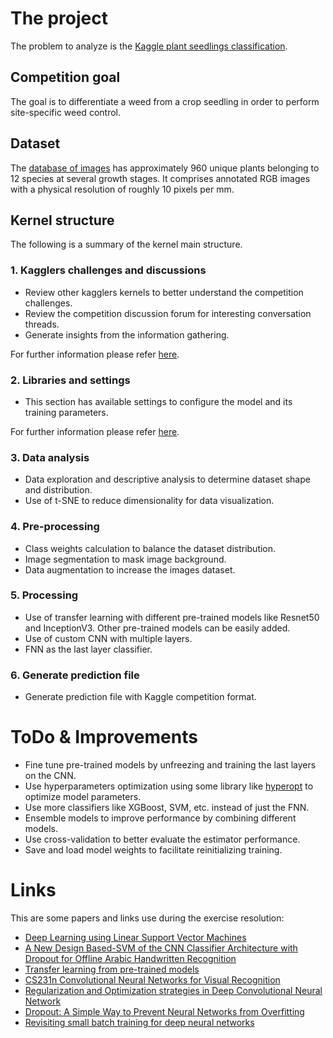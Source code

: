 # The project
The problem to analyze is the [Kaggle plant seedlings classification](https://www.kaggle.com/c/plant-seedlings-classification).

##  Competition goal
The goal is to differentiate a weed from a crop seedling in order to perform site-specific weed control.

## Dataset
The [database of images](https://arxiv.org/abs/1711.05458) has approximately 960 unique plants belonging to 12 species at several growth stages. It comprises annotated RGB images with a physical resolution of roughly 10 pixels per mm.

## Kernel structure
The following is a summary of the kernel main structure.

### 1. Kagglers challenges and discussions
- Review other kagglers kernels to better understand the competition challenges.
- Review the competition discussion forum for interesting conversation threads.
- Generate insights from the information gathering.

For further information please refer [here](https://github.com/jprussoibanez/plant-seedlings-classification/blob/master/docs/kagglers_discussions.md).

### 2. Libraries and settings
- This section has available settings to configure the model and its training parameters.

For further information please refer [here](https://github.com/jprussoibanez/plant-seedlings-classification/blob/master/docs/settings.md).

### 3. Data analysis
- Data exploration and descriptive analysis to determine dataset shape and distribution.
- Use of t-SNE to reduce dimensionality for data visualization.

### 4. Pre-processing
- Class weights calculation to balance the dataset distribution.
- Image segmentation to mask image background.
- Data augmentation to increase the images dataset.

### 5. Processing
- Use of transfer learning with different pre-trained models like Resnet50 and InceptionV3. Other pre-trained models can be easily added.
- Use of custom CNN with multiple layers.
- FNN as the last layer classifier.

### 6. Generate prediction file
- Generate prediction file with Kaggle competition format.

# ToDo & Improvements
- Fine tune pre-trained models by unfreezing and training the last layers on the CNN.
- Use hyperparameters optimization using some library like [hyperopt](https://github.com/hyperopt/hyperopt) to optimize model parameters.
- Use more classifiers like XGBoost, SVM, etc. instead of just the FNN.
- Ensemble models to improve performance by combining different models.
- Use cross-validation to better evaluate the estimator performance.
- Save and load model weights to facilitate reinitializing training.

# Links

This are some papers and links use during the exercise resolution:

- [Deep Learning using Linear Support Vector Machines](https://arxiv.org/pdf/1306.0239.pdf)
- [A New Design Based-SVM of the CNN Classifier Architecture with Dropout for Offline Arabic Handwritten Recognition](https://www.sciencedirect.com/science/article/pii/S1877050916309991)
- [Transfer learning from pre-trained models](https://towardsdatascience.com/transfer-learning-from-pre-trained-models-f2393f124751)
- [CS231n Convolutional Neural Networks for Visual Recognition](http://cs231n.github.io/convolutional-networks/)
- [Regularization and Optimization strategies in Deep Convolutional Neural Network](https://arxiv.org/pdf/1712.04711.pdf)
- [Dropout: A Simple Way to Prevent Neural Networks from Overfitting](http://www.cs.toronto.edu/~rsalakhu/papers/srivastava14a.pdf)
- [Revisiting small batch training for deep neural networks](https://arxiv.org/pdf/1804.07612.pdf)